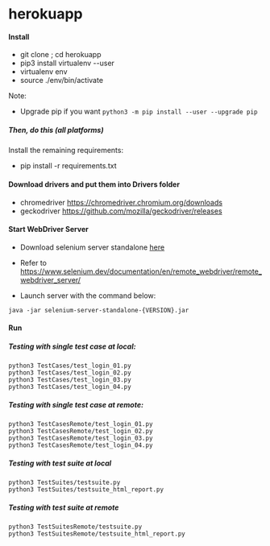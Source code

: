 herokuapp
================


#### Install

* git clone <this repo>; cd herokuapp
* pip3 install virtualenv --user
* virtualenv env
* source ./env/bin/activate

Note:

- Upgrade pip if you want `python3 -m pip install --user --upgrade pip`

##### Then, do this (all platforms)

Install the remaining requirements:

* pip install -r requirements.txt

#### Download drivers and put them into Drivers folder

- chromedriver https://chromedriver.chromium.org/downloads
- geckodriver https://github.com/mozilla/geckodriver/releases

#### Start WebDriver Server

- Download selenium server standalone [here](https://www.selenium.dev/downloads/)

- Refer to https://www.selenium.dev/documentation/en/remote_webdriver/remote_webdriver_server/

- Launch server with the command below:
```
java -jar selenium-server-standalone-{VERSION}.jar
```

#### Run

##### Testing with single test case at local:

```
python3 TestCases/test_login_01.py
python3 TestCases/test_login_02.py
python3 TestCases/test_login_03.py
python3 TestCases/test_login_04.py
```

##### Testing with single test case at remote:

```
python3 TestCasesRemote/test_login_01.py
python3 TestCasesRemote/test_login_02.py
python3 TestCasesRemote/test_login_03.py
python3 TestCasesRemote/test_login_04.py
```

##### Testing with test suite at local

```
python3 TestSuites/testsuite.py
python3 TestSuites/testsuite_html_report.py
```

##### Testing with test suite at remote

```
python3 TestSuitesRemote/testsuite.py
python3 TestSuitesRemote/testsuite_html_report.py
```

